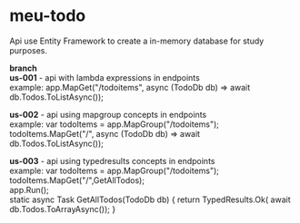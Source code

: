 # meu-todo

Api use Entity Framework to create a in-memory database for study purposes.

<b>branch</b></br>
<b>us-001</b> - api with lambda expressions in endpoints </br>
example: app.MapGet("/todoitems", async (TodoDb db) =>
  await db.Todos.ToListAsync());

<b>us-002</b> - api using mapgroup concepts in endpoints </br>
example: var todoItems = app.MapGroup("/todoitems");</br>
todoItems.MapGet("/", async (TodoDb db) =>
    await db.Todos.ToListAsync());

<b>us-003</b> - api using typedresults concepts in endpoints </br>
example: var todoItems = app.MapGroup("/todoitems");</br>
todoItems.MapGet("/",GetAllTodos);</br>
app.Run();</br>
static async Task<IResult> GetAllTodos(TodoDb db)
{
    return TypedResults.Ok( await db.Todos.ToArrayAsync());
}


